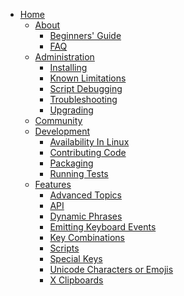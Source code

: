 * [Home](https://github.com/autokey/autokey/wiki)
  * [About]()
    * [Beginners' Guide](https://github.com/autokey/autokey/wiki/Beginners-Guide)
    * [FAQ](https://github.com/autokey/autokey/wiki/FAQ)
  * [Administration]()
    * [Installing](https://github.com/autokey/autokey/wiki/Installing)
    * [Known Limitations](https://github.com/autokey/autokey/wiki/Known-limitations)
    * [Script Debugging](https://github.com/autokey/autokey/wiki/Script-Debugging)
    * [Troubleshooting](https://github.com/autokey/autokey/wiki/Troubleshooting)
    * [Upgrading](https://github.com/autokey/autokey/wiki/Upgrading-AutoKey)
  * [Community](https://github.com/autokey/autokey/wiki/Community)
  * [Development]()
    * [Availability In Linux](https://github.com/autokey/autokey/wiki/Current-Linux-distributions-shipping-AutoKey)
    * [Contributing Code](https://github.com/autokey/autokey/wiki/Contributing-code)
    * [Packaging](https://github.com/autokey/autokey/wiki/Packaging)
    * [Running Tests](https://github.com/autokey/autokey/wiki/Running-Unit-Tests)
  * [Features]()
    * [Advanced Topics](https://github.com/autokey/autokey/wiki/Advanced-Topics)
    * [API](https://github.com/autokey/autokey/wiki/API-Examples)
    * [Dynamic Phrases](https://github.com/autokey/autokey/wiki/Dynamic-Phrases,-)
    * [Emitting Keyboard Events](https://github.com/autokey/autokey/wiki/EmittingUsing-Macros-as-placeholders-in-Phrases)
    * [Key Combinations](https://github.com/autokey/autokey/wiki/Key-Combinations-Keyboard-Events)
    * [Scripts](https://github.com/autokey/autokey/wiki/Scripting)
    * [Special Keys](https://github.com/autokey/autokey/wiki/Special-Keys)
    * [Unicode Characters or Emojis](https://github.com/autokey/autokey/wiki/Adding-Unicode-Characters-or-Emojis-to-Your-Scripts-or-Phrases)
    * [X Clipboards](https://github.com/autokey/autokey/wiki/More-than-you-ever-wanted-to-know-about-X-clipboards)
